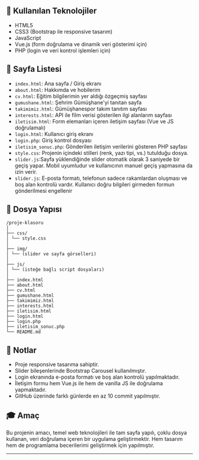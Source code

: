 ## 🔧 Kullanılan Teknolojiler

- HTML5  
- CSS3 (Bootstrap ile responsive tasarım)  
- JavaScript  
- Vue.js (form doğrulama ve dinamik veri gösterimi için)  
- PHP (login ve veri kontrol işlemleri için)

## 📁 Sayfa Listesi

- `index.html`: Ana sayfa / Giriş ekranı
- `about.html`: Hakkımda ve hobilerim
- `cv.html`: Eğitim bilgilerimin yer aldığı özgeçmiş sayfası
- `gumushane.html`: Şehrim Gümüşhane'yi tanıtan sayfa
- `takimimiz.html`: Gümüşhanespor takım tanıtım sayfası
- `interests.html`: API ile film verisi gösterilen ilgi alanlarım sayfası
- `iletisim.html`: Form elemanları içeren iletişim sayfası (Vue ve JS doğrulamalı)
- `login.html`: Kullanıcı giriş ekranı
- `login.php`: Giriş kontrol dosyası
- `iletisim_sonuc.php`: Gönderilen iletişim verilerini gösteren PHP sayfası
- `style.css`: Projenin içindeki stilleri (renk, yazı tipi, vs.) tutulduğu dosya.
- `slider.js`:Sayfa yüklendiğinde slider otomatik olarak 3 saniyede bir geçiş yapar. Mobil uyumludur ve kullanıcının manuel geçiş yapmasına da izin verir. 
- `slider.js`: E-posta formatı, telefonun sadece rakamlardan oluşması ve boş alan kontrolü vardır. Kullanıcı doğru bilgileri girmeden formun gönderilmesi engellenir

## 📂 Dosya Yapısı
```
/proje-klasoru
│
├── css/
│ └── style.css
│
├── img/
│ └── (slider ve sayfa görselleri)
│
├── js/
│ └── (isteğe bağlı script dosyaları)
│
├── index.html
├── about.html
├── cv.html
├── gumushane.html
├── takimimiz.html
├── interests.html
├── iletisim.html
├── login.html
├── login.php
├── iletisim_sonuc.php
└── README.md
```

## 📝 Notlar

- Proje responsive tasarıma sahiptir.
- Slider bileşenlerinde Bootstrap Carousel kullanılmıştır.
- Login ekranında e-posta formatı ve boş alan kontrolü yapılmaktadır.
- İletişim formu hem Vue.js ile hem de vanilla JS ile doğrulama yapmaktadır.
- GitHub üzerinde farklı günlerde en az 10 commit yapılmıştır.

## 🎓 Amaç

Bu projenin amacı, temel web teknolojileri ile tam sayfa yapılı, çoklu dosya kullanan, veri doğrulama içeren bir uygulama geliştirmektir. Hem tasarım hem de programlama becerilerimi geliştirmek için yapılmıştır.

---